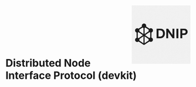 <img align="right" alt="DNIP logo" width="160" src="https://raw.githubusercontent.com/dnip-foundation/dnip-devkit/master/assets/logo.jpg">

<br>
<br>
<br>
<br>
<br>
<br>

# Distributed Node Interface Protocol (devkit)
